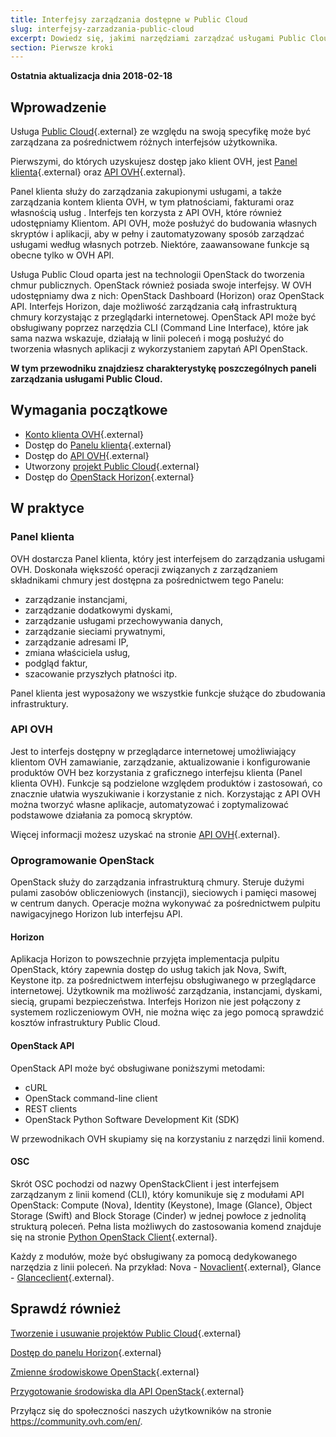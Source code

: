 ```yaml
---
title: Interfejsy zarządzania dostępne w Public Cloud
slug: interfejsy-zarzadzania-public-cloud
excerpt: Dowiedz się, jakimi narzędziami zarządzać usługami Public Cloud
section: Pierwsze kroki
---
```


**Ostatnia aktualizacja dnia 2018-02-18**

## Wprowadzenie

Usługa [Public Cloud](https://www.ovh.pl/public-cloud/){.external} ze względu na swoją specyfikę może być zarządzana za pośrednictwem różnych interfejsów użytkownika.

Pierwszymi, do których uzyskujesz dostęp jako klient OVH, jest [Panel klienta](https://www.ovh.com/auth){.external} oraz [API OVH](https://api.ovh.com/){.external}.

Panel klienta służy do zarządzania zakupionymi usługami, a także zarządzania kontem klienta OVH, w tym płatnościami, fakturami oraz własnością usług . Interfejs ten korzysta z API OVH, które również udostępniamy Klientom. 
API OVH, może posłużyć do budowania własnych skryptów i aplikacji, aby w pełny i zautomatyzowany sposób zarządzać usługami według własnych potrzeb. Niektóre, zaawansowane funkcje są obecne tylko w OVH API.

Usługa Public Cloud oparta jest na technologii OpenStack do tworzenia chmur publicznych. OpenStack również posiada swoje interfejsy. W OVH udostępniamy dwa z nich: OpenStack Dashboard (Horizon) oraz OpenStack API.
Interfejs Horizon, daje możliwość zarządzania całą infrastrukturą chmury korzystając z przeglądarki internetowej. 
OpenStack API może być obsługiwany poprzez narzędzia CLI (Command Line Interface), które jak sama nazwa wskazuje, działają w linii poleceń i mogą posłużyć do tworzenia własnych aplikacji z wykorzystaniem zapytań API OpenStack. 

**W tym przewodniku znajdziesz charakterystykę poszczególnych paneli zarządzania usługami Public Cloud.**

## Wymagania początkowe

- [Konto klienta OVH](https://www.ovh.pl/pomoc/new_nic.xml){.external}
- Dostęp do [Panelu klienta](https://www.ovh.com/auth/?action=gotomanager){.external}
- Dostęp do [API OVH](https://api.ovh.com/){.external}
- Utworzony [projekt Public Cloud](https://docs.ovh.com/pl/public-cloud/tworzenie-usuwanie-projektow){.external}
- Dostęp do [OpenStack Horizon](https://horizon.cloud.ovh.net/auth/login/){.external}


## W praktyce

### Panel klienta

OVH dostarcza Panel klienta, który jest interfejsem do zarządzania usługami OVH. Doskonała większość operacji związanych z zarządzaniem składnikami chmury jest dostępna za pośrednictwem tego Panelu:

- zarządzanie instancjami,
- zarządzanie dodatkowymi dyskami,
- zarządzanie usługami przechowywania danych,
- zarządzanie sieciami prywatnymi,
- zarządzanie adresami IP,
- zmiana właściciela usług,
- podgląd faktur,
- szacowanie przyszłych płatności itp.

Panel klienta jest wyposażony we wszystkie funkcje służące do zbudowania infrastruktury.


### API OVH

Jest to interfejs dostępny w przeglądarce internetowej umożliwiający klientom OVH zamawianie, zarządzanie, aktualizowanie i konfigurowanie produktów OVH bez korzystania z graficznego interfejsu klienta (Panel klienta OVH). 
Funkcje są podzielone względem produktów i zastosowań, co znacznie ułatwia wyszukiwanie i korzystanie z nich.
Korzystając z API OVH można tworzyć własne aplikacje, automatyzować i zoptymalizować podstawowe działania za pomocą skryptów.

Więcej informacji możesz uzyskać na stronie [API OVH](https://api.ovh.com/){.external}.


### Oprogramowanie OpenStack

OpenStack służy do zarządzania infrastrukturą chmury. Steruje dużymi pulami zasobów obliczeniowych (instancji), sieciowych i pamięci masowej w centrum danych. Operacje można wykonywać za pośrednictwem pulpitu nawigacyjnego Horizon lub interfejsu API.


#### Horizon

Aplikacja Horizon to powszechnie przyjęta implementacja pulpitu OpenStack, który zapewnia dostęp do usług takich jak Nova, Swift, Keystone itp. za pośrednictwem interfejsu obsługiwanego w przeglądarce internetowej. Użytkownik ma możliwość zarządzania, instancjami, dyskami, siecią, grupami bezpieczeństwa. Interfejs Horizon nie jest połączony z systemem rozliczeniowym OVH, nie można więc za jego pomocą sprawdzić kosztów infrastruktury Public Cloud.


#### OpenStack API

OpenStack API może być obsługiwane poniższymi metodami:

- cURL
- OpenStack command-line client
- REST clients
- OpenStack Python Software Development Kit (SDK)

W przewodnikach OVH skupiamy się na korzystaniu z narzędzi linii komend.



#### OSC

Skrót OSC pochodzi od nazwy OpenStackClient i jest interfejsem zarządzanym z linii komend (CLI), który komunikuje się z modułami API OpenStack: Compute (Nova), Identity (Keystone), Image (Glance), Object Storage (Swift) and Block Storage (Cinder) w jednej powłoce z jednolitą strukturą poleceń. Pełna lista możliwych do zastosowania komend znajduje się na stronie [Python OpenStack Client](https://docs.openstack.org/python-openstackclient/latest/cli/command-list.html){.external}.

Każdy z modułów, może być obsługiwany za pomocą dedykowanego narzędzia z linii poleceń. Na przykład: Nova - [Novaclient](https://docs.openstack.org/python-novaclient/){.external}, Glance - [Glanceclient](https://docs.openstack.org/python-glanceclient/latest/){.external}.


## Sprawdź również

[Tworzenie i usuwanie projektów Public Cloud](https://docs.ovh.com/pl/public-cloud/tworzenie-usuwanie-projektow/){.external} 

[Dostęp do panelu Horizon](https://docs.ovh.com/pl/public-cloud/tworzenie_dostepu_do_interfejsu_horizon/){.external}

[Zmienne środowiskowe OpenStack](https://docs.ovh.com/pl/public-cloud/zmienne-srodowiskowe-openstack/){.external}

[Przygotowanie środowiska dla API OpenStack](https://docs.ovh.com/pl/public-cloud/przygotowanie_srodowiska_dla_api_openstack/){.external}


Przyłącz się do społeczności naszych użytkowników na stronie <https://community.ovh.com/en/>.